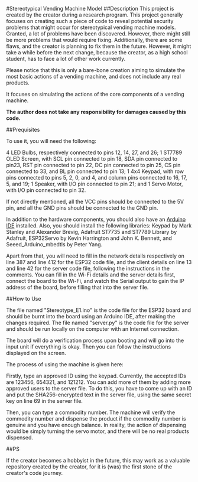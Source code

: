 #Stereotypical Vending Machine Model
##Description
This project is created by the creator during a research program. This project generally focuses on creating such a piece of code to reveal potential security problems that might occur for stereotypical vending machine models. Granted, a lot of problems have been discovered. However, there might still be more problems that would require fixing. Additionally, there are some flaws, and the creator is planning to fix them in the future. However, it might take a while before the next change, because the creator, as a high school student, has to face a lot of other work currently.

Please notice that this is only a bare-bone creation aiming to simulate the most basic actions of a vending machine, and does not include any real products.

It focuses on simulating the actions of the core components of a vending machine.

**The author does not take any responsibility for damages caused by this code.**

##Prequisites

To use it, you will need the following:

4 LED Bulbs, respectively connected to pins 12, 14, 27, and 26;
1 ST7789 OLED Screen, with SCL pin connected to pin 18, SDA pin connected to pin23, RST pin connected to pin 22, DC pin connected to pin 25, CS pin connected to 33, and BL pin connected to pin 13;
1 4x4 Keypad, with row pins connected to pins 5, 2, 0, and 4, and column pins connected to 16, 17, 5, and 19;
1 Speaker, with I/O pin connected to pin 21; and
1 Servo Motor, with I/O pin connected to pin 32.

If not directly mentioned, all the VCC pins should be connected to the 5V pin, and all the GND pins should be connected to the GND pin.

In addition to the hardware components, you should also have an [Arduino IDE](https://www.arduino.cc/en/software) installed. Also, you should install the following libraries: Keypad by Mark Stanley and Alexander Brevig, Adafruit ST7735 and ST7789 Library by Adafruit, ESP32Servo by Kevin Harrington and John K. Bennett, and Seeed_Arduino_mbedtls by Peter Yang.

Apart from that, you will need to fill in the network details respectively on line 387 and line 412 for the ESP32 code file, and the client details on line 13 and line 42 for the server code file, following the instructions in the comments. You can fill in the Wi-Fi details and the server details first, connect the board to the Wi-Fi, and watch the Serial output to gain the IP address of the board, before filling that into the server file.

##How to Use

The file named "Stereotype_E1.ino" is the code file for the ESP32 board and should be burnt into the board using an Arduino IDE, after making the changes required. The file named "server.py" is the code file for the server and should be run locally on the computer with an Internet connection.

The board will do a verification process upon booting and will go into the input unit if everything is okay. Then you can follow the instructions displayed on the screen.

The process of using the machine is given here:

Firstly, type an approved ID using the keypad. Currently, the accepted IDs are 123456, 654321, and 121212. You can add more of them by adding more approved users to the server file. To do this, you have to come up with an ID and put the SHA256-encrypted text in the server file, using the same secret key on line 69 in the server file.

Then, you can type a commodity number. The machine will verify the commodity number and dispense the product if the commodity number is genuine and you have enough balance. In reality, the action of dispensing would be simply turning the servo motor, and there will be no real products dispensed.

##PS

If the creator becomes a hobbyist in the future, this may work as a valuable repository created by the creator, for it is (was) the first stone of the creator's code journey.
